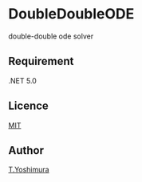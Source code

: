 # DoubleDoubleODE
 double-double ode solver

## Requirement
.NET 5.0

## Licence
[MIT](https://github.com/tk-yoshimura/DoubleDoubleODE/blob/main/LICENSE)

## Author

[T.Yoshimura](https://github.com/tk-yoshimura)
